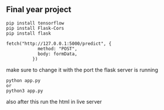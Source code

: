 ## Final year project

```
pip install tensorflow
pip install Flask-Cors
pip install flask
```

```
fetch("http://127.0.0.1:5000/predict", {
            method: "POST",
            body: formData,
          })
```

make sure to change it with the port the flask server is running

```
python app.py
or
python3 app.py
```

also after this run the html in live server
